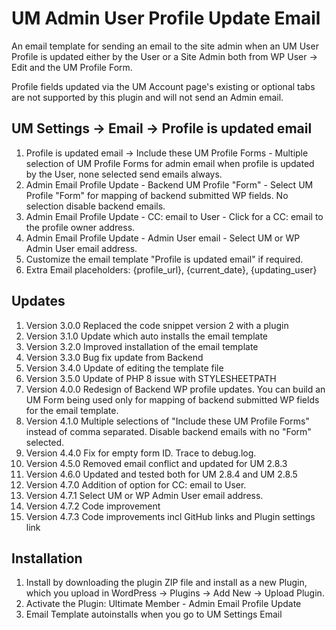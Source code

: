 # UM Admin User Profile Update Email
An email template for sending an email to the site admin when an UM User Profile is updated either by the User or a Site Admin both from WP User -> Edit and the UM Profile Form.

Profile fields updated via the UM Account page's existing or optional tabs are not supported by this plugin and will not send an Admin email.

## UM Settings -> Email -> Profile is updated email 
1. Profile is updated email -> Include these UM Profile Forms - Multiple selection of UM Profile Forms for admin email when profile is updated by the User, none selected send emails always.
2. Admin Email Profile Update - Backend UM Profile "Form" - Select UM Profile "Form" for mapping of backend submitted WP fields. No selection disable backend emails.
3. Admin Email Profile Update - CC: email to User - Click for a CC: email to the profile owner address.
4. Admin Email Profile Update - Admin User email - Select UM or WP Admin User email address.
5. Customize the email template "Profile is updated email" if required.
6. Extra Email placeholders: {profile_url}, {current_date}, {updating_user}

## Updates
1. Version 3.0.0 Replaced the code snippet version 2 with a plugin
2. Version 3.1.0 Update which auto installs the email template
3. Version 3.2.0 Improved installation of the email template
4. Version 3.3.0 Bug fix update from Backend
5. Version 3.4.0 Update of editing the template file
6. Version 3.5.0 Update of PHP 8 issue with STYLESHEETPATH
7. Version 4.0.0 Redesign of Backend WP profile updates. You can build an UM Form being used only for mapping of backend submitted WP fields for the email template.
8. Version 4.1.0 Multiple selections of "Include these UM Profile Forms" instead of comma separated. Disable backend emails with no "Form" selected.
9. Version 4.4.0 Fix for empty form ID. Trace to debug.log.
10. Version 4.5.0 Removed email conflict and updated for UM 2.8.3
11. Version 4.6.0 Updated and tested both for UM 2.8.4 and UM 2.8.5
12. Version 4.7.0 Addition of option for CC: email to User.
13. Version 4.7.1 Select UM or WP Admin User email address.
14. Version 4.7.2 Code improvement
15. Version 4.7.3 Code improvements incl GitHub links and Plugin settings link

## Installation
1. Install by downloading the plugin ZIP file and install as a new Plugin, which you upload in WordPress -> Plugins -> Add New -> Upload Plugin.
2. Activate the Plugin: Ultimate Member - Admin Email Profile Update
3. Email Template autoinstalls when you go to UM Settings Email

